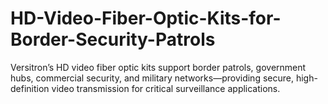 # HD-Video-Fiber-Optic-Kits-for-Border-Security-Patrols
Versitron’s HD video fiber optic kits support border patrols, government hubs, commercial security, and military networks—providing secure, high-definition video transmission for critical surveillance applications.
